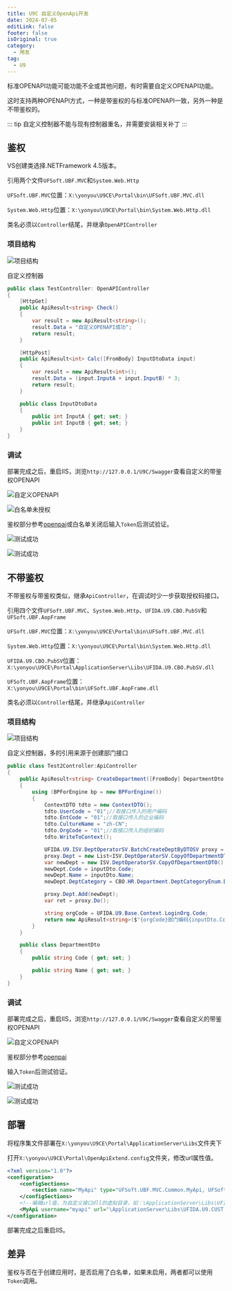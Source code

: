 ```yaml
---
title: U9C 自定义OpenApi开发
date: 2024-07-05
editLink: false
footer: false
isOriginal: true
category:
  - 用友
tag:
  - U9
---
```


标准OPENAPI功能可能功能不全或其他问题，有时需要自定义OPENAPI功能。

这时支持两种OPENAPI方式，一种是带鉴权的与标准OPENAPI一致，另外一种是不带鉴权的。

::: tip
自定义控制器不能与现有控制器重名，并需要安装相关补丁
:::

## 鉴权

VS创建类选择.NETFramework 4.5版本。

引用两个文件`UFSoft.UBF.MVC`和`System.Web.Http`

`UFSoft.UBF.MVC`位置：`X:\yonyou\U9CE\Portal\bin\UFSoft.UBF.MVC.dll`

`System.Web.Http`位置：`X:\yonyou\U9CE\Portal\bin\System.Web.Http.dll`

类名必须以`Controller`结尾，并继承`OpenAPIController`

### 项目结构

![项目结构](https://image.ilyl.life:8443/yonyou/u9c/interface/openapi/def/def-openapi.png)

自定义控制器

```cs
public class TestController: OpenAPIController
{
    [HttpGet]
    public ApiResult<string> Check()
    {
        var result = new ApiResult<string>();
        result.Data = "自定义OPENAPI成功";
        return result;
    }

    [HttpPost]
    public ApiResult<int> Calc([FromBody] InputDtoData input)
    {
        var result = new ApiResult<int>();
        result.Data = (input.InputA + input.InputB) * 3;
        return result;
    }

    public class InputDtoData
    {
        public int InputA { get; set; }
        public int InputB { get; set; }
    }
}
```

### 调试

部署完成之后，重启IIS，浏览`http://127.0.0.1/U9C/Swagger`查看自定义的带鉴权OPENAPI

![自定义OPENAPI](https://image.ilyl.life:8443/yonyou/u9c/interface/openapi/def/def-openapi2.png)

![白名单未授权](https://image.ilyl.life:8443/yonyou/u9c/interface/openapi/def/def-openapi5.png)

鉴权部分参考[openpai](openapi.md)或白名单关闭后输入`Token`后测试验证。

![测试成功](https://image.ilyl.life:8443/yonyou/u9c/interface/openapi/def/def-openapi-test1.png)

![测试成功](https://image.ilyl.life:8443/yonyou/u9c/interface/openapi/def/def-openapi-test2.png)

## 不带鉴权

不带鉴权与带鉴权类似，继承`ApiController`，在调试时少一步获取授权码接口。

引用四个文件`UFSoft.UBF.MVC`、`System.Web.Http`、`UFIDA.U9.CBO.PubSV`和`UFSoft.UBF.AopFrame`

`UFSoft.UBF.MVC`位置：`X:\yonyou\U9CE\Portal\bin\UFSoft.UBF.MVC.dll`

`System.Web.Http`位置：`X:\yonyou\U9CE\Portal\bin\System.Web.Http.dll`

`UFIDA.U9.CBO.PubSV`位置：`X:\yonyou\U9CE\Portal\ApplicationServer\Libs\UFIDA.U9.CBO.PubSV.dll`

`UFSoft.UBF.AopFrame`位置：`X:\yonyou\U9CE\Portal\bin\UFSoft.UBF.AopFrame.dll`

类名必须以`Controller`结尾，并继承`ApiController`

### 项目结构

![项目结构](https://image.ilyl.life:8443/yonyou/u9c/interface/openapi/def/def-openapi3.png)

自定义控制器，多的引用来源于创建部门接口

```cs
public class Test2Controller:ApiController
{
    public ApiResult<string> CreateDepartment([FromBody] DepartmentDto inputDto)
    {
        using (BPForEngine bp = new BPForEngine())
        {
            ContextDTO tdto = new ContextDTO();
            tdto.UserCode = "01";//取接口传入的用户编码
            tdto.EntCode = "01";//取接口传入的企业编码
            tdto.CultureName = "zh-CN";
            tdto.OrgCode = "01";//取接口传入的组织编码
            tdto.WriteToContext();

            UFIDA.U9.ISV.DeptOperatorSV.BatchCreateDeptByDTOSV proxy = new ISV.DeptOperatorSV.BatchCreateDeptByDTOSV();
            proxy.Dept = new List<ISV.DeptOperatorSV.CopyOfDepartmentDTO>();
            var newDept = new ISV.DeptOperatorSV.CopyOfDepartmentDTO();
            newDept.Code = inputDto.Code;
            newDept.Name = inputDto.Name;
            newDept.DeptCategory = CBO.HR.Department.DeptCategoryEnum.Development;

            proxy.Dept.Add(newDept);
            var ret = proxy.Do();

            string orgCode = UFIDA.U9.Base.Context.LoginOrg.Code;
            return new ApiResult<string>($"{orgCode}部门编码{inputDto.Code}创建成功");
        }
    }

    public class DepartmentDto
    {
        public string Code { get; set; }

        public string Name { get; set; }
    }
}
```

### 调试

部署完成之后，重启IIS，浏览`http://127.0.0.1/U9C/Swagger`查看自定义的带鉴权OPENAPI

![自定义OPENAPI](https://image.ilyl.life:8443/yonyou/u9c/interface/openapi/def/def-openapi4.png)

鉴权部分参考[openpai](openapi.md)

输入`Token`后测试验证。

![测试成功](https://image.ilyl.life:8443/yonyou/u9c/interface/openapi/def/def-openapi-test3.png)

![测试成功](https://image.ilyl.life:8443/yonyou/u9c/interface/openapi/def/def-openapi-test4.png)

## 部署

将程序集文件部署在`X:\yonyou\U9CE\Portal\ApplicationServer\Libs`文件夹下

打开`X:\yonyou\U9CE\Portal\OpenApiExtend.config`文件夹，修改url属性值。

```xml
<?xml version="1.0"?>
<configuration>
	<configSections>
        <section name="MyApi" type="UFSoft.UBF.MVC.Common.MyApi, UFSoft.UBF.MVC" />
    </configSections>
	<!--编辑url值，为自定义接口dll的虚拟目录，如：\ApplicationServer\Libs\UFIDA.U9.ISV.RestSV.dll，多个用;隔开，如：\ApplicationServer\Libs\UFIDA.U9.ISV.RestSV.dll;\ApplicationServer\Libs\UFIDA.U9.HI.HIBP.dll-->
	<MyApi username="myapi" url="\ApplicationServer\Libs\UFIDA.U9.CUST.OPENAPI.AUTH.dll;\ApplicationServer\Libs\UFIDA.U9.CUST.OPENAPI.NOAUTH.dll"></MyApi>
</configuration>
```

部署完成之后重启IIS。

## 差异

鉴权与否在于创建应用时，是否启用了白名单，如果未启用，两者都可以使用`Token`调用。
